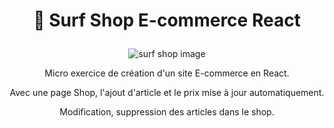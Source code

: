 # <p align="center"> :ocean: Surf Shop E-commerce React </p>


<p align="center"><img src="https://www.lobstore.fr/wp-content/uploads/2022/04/SHOP-LOBSTORE-scaled.jpg" alt="surf shop image" /></p>

<p align="center">Micro exercice de création d'un site E-commerce en React. </p>
<p align="center">Avec une page Shop, l'ajout d'article et le prix mise à jour automatiquement.</p>
<p align="center">Modification, suppression des articles dans le shop. </p>

